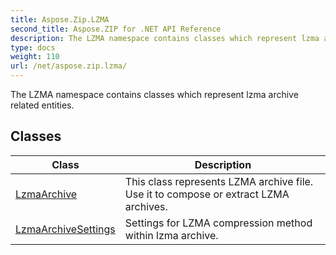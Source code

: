 ```yaml
---
title: Aspose.Zip.LZMA
second_title: Aspose.ZIP for .NET API Reference
description: The LZMA namespace contains classes which represent lzma archive related entities
type: docs
weight: 110
url: /net/aspose.zip.lzma/
---
```

The LZMA namespace contains classes which represent lzma archive related entities.

## Classes

| Class | Description |
| --- | --- |
| [LzmaArchive](./lzmaarchive/) | This class represents LZMA archive file. Use it to compose or extract LZMA archives. |
| [LzmaArchiveSettings](./lzmaarchivesettings/) | Settings for LZMA compression method within lzma archive. |


